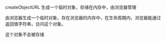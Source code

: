 
createObjectURL
生成一个临时对象，存储在内存中，由浏览器管理

由浏览器生成一个临时对象，存在浏览器的内存中，在生命周期内，浏览器能通过返回值字符串，访问这个对象。

这个对象不会被存储